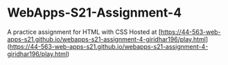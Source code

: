 # WebApps-S21-Assignment-4
A practice assignment for HTML with CSS
Hosted at [https://44-563-web-apps-s21.github.io/webapps-s21-assignment-4-giridhar196/play.html] (https://44-563-web-apps-s21.github.io/webapps-s21-assignment-4-giridhar196/play.html)